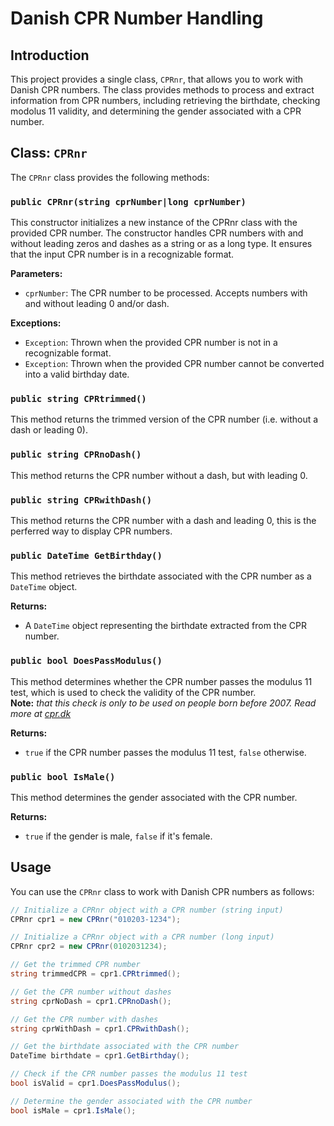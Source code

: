 # Danish CPR Number Handling

## Introduction

This project provides a single class, `CPRnr`, that allows you to work with Danish CPR numbers. The class provides methods to process and extract information from CPR numbers, including retrieving the birthdate, checking modolus 11 validity, and determining the gender associated with a CPR number.

## Class: `CPRnr`

The `CPRnr` class provides the following methods:

### `public CPRnr(string cprNumber|long cprNumber)`

This constructor initializes a new instance of the CPRnr class with the provided CPR number. The constructor handles CPR numbers with and without leading zeros and dashes as a string or as a long type. It ensures that the input CPR number is in a recognizable format.

**Parameters:**

- `cprNumber`: The CPR number to be processed. Accepts numbers with and without leading 0 and/or dash.

**Exceptions:**

- `Exception`: Thrown when the provided CPR number is not in a recognizable format.
- `Exception`: Thrown when the provided CPR number cannot be converted into a valid birthday date.

### `public string CPRtrimmed()`

This method returns the trimmed version of the CPR number (i.e. without a dash or leading 0).

### `public string CPRnoDash()`

This method returns the CPR number without a dash, but with leading 0.

### `public string CPRwithDash()`

This method returns the CPR number with a dash and leading 0, this is the perferred way to display CPR numbers.

### `public DateTime GetBirthday()`

This method retrieves the birthdate associated with the CPR number as a `DateTime` object.

**Returns:**

- A `DateTime` object representing the birthdate extracted from the CPR number.

### `public bool DoesPassModulus()`

This method determines whether the CPR number passes the modulus 11 test, which is used to check the validity of the CPR number.  
**Note:** 
_that this check is only to be used on people born before 2007. Read more at [cpr.dk](https://cpr.dk/cpr-systemet/personnumre-uden-kontrolciffer-modulus-11-kontrol)_

**Returns:**

- `true` if the CPR number passes the modulus 11 test, `false` otherwise.

### `public bool IsMale()`

This method determines the gender associated with the CPR number.

**Returns:**

- `true` if the gender is male, `false` if it's female.

## Usage

You can use the `CPRnr` class to work with Danish CPR numbers as follows:

```csharp
// Initialize a CPRnr object with a CPR number (string input)
CPRnr cpr1 = new CPRnr("010203-1234");

// Initialize a CPRnr object with a CPR number (long input)
CPRnr cpr2 = new CPRnr(0102031234);

// Get the trimmed CPR number
string trimmedCPR = cpr1.CPRtrimmed();

// Get the CPR number without dashes
string cprNoDash = cpr1.CPRnoDash();

// Get the CPR number with dashes
string cprWithDash = cpr1.CPRwithDash();

// Get the birthdate associated with the CPR number
DateTime birthdate = cpr1.GetBirthday();

// Check if the CPR number passes the modulus 11 test
bool isValid = cpr1.DoesPassModulus();

// Determine the gender associated with the CPR number
bool isMale = cpr1.IsMale();
